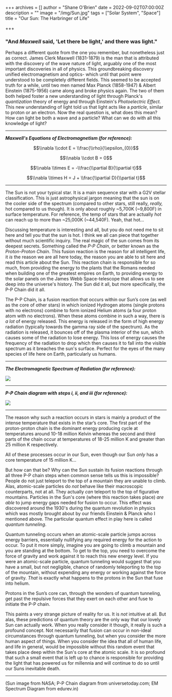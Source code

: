 +++
archives = []
author = "Shane O'Brien"
date = 2022-09-02T07:00:00Z
description = ""
image = "/img/Sun.jpg"
tags = ["Solar System", "Space"]
title = "Our Sun: The Harbringer of Life"

+++
### "And _Maxwell_ said, 'Let there be light,' and there was light."

Perhaps a different quote from the one you remember, but nonetheless just as correct. James Clerk Maxwell (1831-1879) is the man that is attributed with the discovery of the wave nature of light, arguably one of the most important discoveries in all of physics. This groundbreaking discovery unified electromagnetism and optics- which until that point were understood to be completely different fields. This seemed to be accepted truth for a while, until two men named Max Planck (1858-1947) & Albert Einstein (1875-1956) came along and broke physics again. The two of them both helped foster a new understanding of light through Planck's _quantization_ theory of energy and through Einstein's _Photoelectric Effect._ This new understanding of light told us that light acts like a _particle_, similar to proton or an electron. Now the real question is, what does this mean? How can light be both a wave and a particle? What can we do with all this knowledge of light?

***

**_Maxwell's Equations of Electromagnetism (for reference):_**

$$\\nabla \\cdot E = \\frac{\\rho}{\\epsilon_{0}}$$

$$\\nabla \\cdot B = 0$$

$$\\nabla \\times E = -\\frac{\\partial B}{\\partial t}$$

$$\\nabla \\times H = J + \\frac{\\partial D}{\\partial t}$$

***

The Sun is not your typical star. It is a main sequence star with a G2V stellar classification. This is just astrophysical jargon meaning that the sun is on the cooler side of the spectrum (compared to other stars, still really, _really,_ hot compared to us though). It is only about roughly \~5,700K (\~9,800F) in surface temperature. For reference, the temp of stars that are actually _hot_ can reach up to more than \~25,000K (\~44,540F). Yeah, that hot...

Discussing temperature is interesting and all, but you do not need me to sit here and tell you that the sun is hot. I think we all can piece that together without much scientific inquiry. The real magic of the sun comes from its deepest secrets. Something called the _P-P Chain_, or better known as the _Proton-Proton Chain_. This fusion reaction is the reason for all intelligent life, it _is_ the reason we are all here today, the reason you are able to sit here and read this article about the Sun. This reaction chain is responsible for so much, from providing the energy to the plants that the Romans needed when building one of the greatest empires on Earth, to providing energy to the solar panels on the James Webb Space-telescope that allows us to see deep into the universe's history. The Sun did it all, but more specifically, the P-P Chain did it all.

The P-P Chain, is a fusion reaction that occurs within our Sun’s core (as well as the core of other stars) in which ionized Hydrogen atoms (single protons with no electrons) combine to form ionized Helium atoms (a four proton atom with no electrons). When these atoms combine in such a way, there is _a lot_ of energy released. This energy is released in the form of high energy radiation (typically towards the gamma ray side of the spectrum). As the radiation is released, it bounces off of the plasma interior of the sun, which causes some of the radiation to lose energy. This loss of energy causes the frequency of the radiation to drop which then causes it to fall into the visible spectrum as it breaches the sun's surface. Perfect for the eyes of the many species of life here on Earth, particularly us humans.

***

**_The Electromagnetic Spectrum of Radiation (for reference):_**

![](/img/spectrum.jpg)

***

**_P-P Chain diagram with steps i, ii, and iii (for reference):_**

![](/img/protonprotonchain.jpg)

***

The reason why such a reaction occurs in stars is mainly a product of the intense temperature that exists in the star’s core. The first part of the proton-proton chain is the dominant energy producing cycle at temperatures around 10-18 million Kelvin whereas the second and third parts of the chain occur at temperatures of 18-25 million K and greater than 25 million K respectively.

All of these processes occur in our Sun, even though our Sun _only_ has a core temperature of 15 million K...

But how can that be? Why can the Sun sustain its fusion reactions through all three P-P chain steps when common sense tells us this is impossible? People do not just teleport to the top of a mountain they are unable to climb. Alas, atomic-scale particles do _not_ behave like their macroscopic counterparts, not at all. They actually _can_ teleport to the top of figurative mountains. Particles in the Sun's core (where this reaction takes place) _are able_ to jump energy gaps needed for fusion to occur. This effect was discovered around the 1930's during the quantum revolution in physics which was mostly brought about by our friends Einstein & Planck who I mentioned above. The particular quantum effect in play here is called _quantum tunneling_.

Quantum tunneling occurs when an atomic-scale particle jumps across energy barriers, essentially nullifying any required energy for the action to occur. To put it more simply, imagine you are going to climb a mountain and you are standing at the bottom. To get to the top, you need to overcome the force of gravity and work against it to reach this new energy level. If you were an atomic-scale particle, quantum tunneling would suggest that you have a small, but not negligible, chance of randomly teleporting to the top of the mountain, without expending any energy or working against the force of gravity. _That_ is exactly what happens to the protons in the Sun that fuse into helium.

Protons in the Sun’s core can, through the wonders of quantum tunneling, get past the repulsive forces that they exert on each other and fuse to initiate the P-P chain.

This paints a very strange picture of reality for us. It is _not_ intuitive at all. But alas, these predictions of quantum theory are the only way that our lovely Sun can actually work. When you really consider it though, it really is such a profound concept. Not necessarily that fusion can occur in non-ideal circumstances through quantum tunneling, but when you consider the more human aspect of things. When you consider the idea that all of human life, and life in general, would be impossible without this random event that takes place deep within the Sun's core at the atomic scale. It is so profound that such a small event that is left up to chance is responsible for providing the light that has powered us for millennia and will continue to do so until our Suns inevitable death.

***

(Sun image from NASA; P-P Chain diagram from universetoday.com; EM Spectrum Diagram from edurev.in)